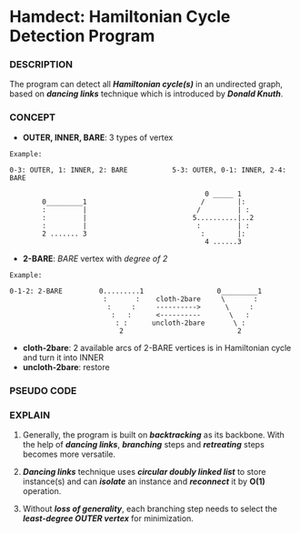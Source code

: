 # Hamdect: Hamiltonian Cycle Detection Program


### DESCRIPTION

The program can detect all ***Hamiltonian cycle(s)*** in an undirected graph, based on ***dancing links*** technique which is introduced by ***Donald Knuth***.

### CONCEPT
- **OUTER, INNER, BARE**: 3 types of vertex
```
Example:

0-3: OUTER, 1: INNER, 2: BARE           5-3: OUTER, 0-1: INNER, 2-4: BARE

                                                0 _____ 1
        0_________1                            /        |:
        :         |                           /         | :
        :         |                          5..........|..2     
        :         |                           :         | :
        2 ....... 3                            :        |:
                                                4 ......3

```

- **2-BARE**: *BARE* vertex with *degree of 2*

```
Example:

0-1-2: 2-BARE         0.........1                  0_________1
                       :       :    cloth-2bare     \       :
                        :     :     ---------->      \     :  
                         :   :      <----------       \   :
                          : :      uncloth-2bare       \ :
                           2                            2 

```

- **cloth-2bare**: 2 available arcs of 2-BARE vertices is in Hamiltonian cycle and turn it into INNER
- **uncloth-2bare**: restore


### PSEUDO CODE

### EXPLAIN

1.  Generally, the program is built on ***backtracking*** as its backbone. With the help of ***dancing links***, ***branching*** steps and ***retreating*** steps becomes more versatile.

2. ***Dancing links*** technique uses ***circular doubly linked list*** to store instance(s) and can ***isolate*** an instance and ***reconnect*** it by **O(1)** operation. 

3. Without ***loss of generality***, each branching step needs to select the ***least-degree OUTER vertex*** for minimization.




